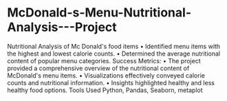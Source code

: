 # McDonald-s-Menu-Nutritional-Analysis---Project
Nutritional Analysis of Mc Donald's food items
• Identified menu items with the highest and lowest calorie counts.
• Determined the average nutritional content of popular menu categories.
Success Metrics:
• The project provided a comprehensive overview of the nutritional content of McDonald's menu
items.
• Visualizations effectively conveyed calorie counts and nutritional information.
• Insights highlighted healthy and less healthy food options.
Tools Used
Python, Pandas, Seaborn, metaplot
